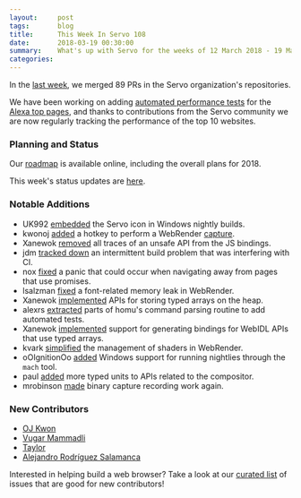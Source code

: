 ```yaml
---
layout:     post
tags:       blog
title:      This Week In Servo 108
date:       2018-03-19 00:30:00
summary:    What's up with Servo for the weeks of 12 March 2018 - 19 March 2018
categories:
---
```


In the [last week](https://github.com/pulls?utf8=%E2%9C%93&q=is%3Apr+is%3Amerged+closed%3A2018-03-12..2018-03-19+user%3Aservo+),
we merged 89 PRs in the Servo organization's repositories.

We have been working on adding [automated performance tests](https://servo.org/dashboards/#webperf) for the
[Alexa top pages](https://en.wikipedia.org/wiki/List_of_most_popular_websites), and thanks to contributions from the Servo
community we are now regularly tracking the performance of the top 10 websites.

### Planning and Status

Our [roadmap](https://github.com/servo/servo/wiki/Roadmap) is available online, including the overall plans for 2018.

This week's status updates are [here](https://www.standu.ps/project/servo/).

### Notable Additions

- UK992 [embedded](https://github.com/servo/servo/pull/20316) the Servo icon in Windows nightly builds.
- kwonoj [added](https://github.com/servo/servo/pull/20315) a hotkey to perform a WebRender [capture](http://kvark.github.io/webrender/debug/ron/2018/01/23/wr-capture-infra.html).
- Xanewok [removed](https://github.com/servo/servo/pull/20314) all traces of an unsafe API from the JS bindings.
- jdm [tracked down](https://github.com/servo/mozangle/pull/6) an intermittent build problem that was interfering with CI.
- nox [fixed](https://github.com/servo/servo/pull/20305) a panic that could occur when navigating away from pages that use promises.
- lsalzman [fixed](https://github.com/servo/webrender/pull/2516) a font-related memory leak in WebRender.
- Xanewok [implemented](https://github.com/servo/rust-mozjs/pull/397) APIs for storing typed arrays on the heap.
- alexrs [extracted](https://github.com/servo/homu/pull/149) parts of homu's command parsing routine to add automated tests.
- Xanewok [implemented](https://github.com/servo/servo/pull/20267) support for generating bindings for WebIDL APIs that use typed arrays.
- kvark [simplified](https://github.com/servo/webrender/pull/2505) the management of shaders in WebRender.
- oOIgnitionOo [added](https://github.com/servo/servo/pull/20122) Windows support for running nightlies through the `mach` tool.
- paul [added](https://github.com/servo/servo/pull/20071) more typed units to APIs related to the compositor.
- mrobinson [made](https://github.com/servo/webrender/pull/2542) binary capture recording work again.

### New Contributors

- [OJ Kwon](https://github.com/kwonoj)
- [Vugar Mammadli](https://github.com/vugarmammadli)
- [Taylor](https://github.com/Belwyyn)
- [Alejandro Rodríguez Salamanca](https://github.com/alexrs)

Interested in helping build a web browser? Take a look at our [curated list](https://starters.servo.org/) of issues that are good for new contributors!
